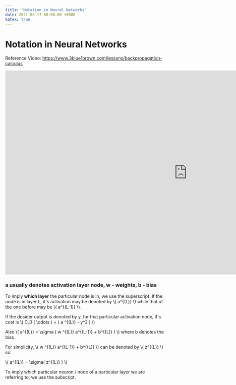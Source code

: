 ```yaml
---
title: "Notation in Neural Networks"
date: 2021-08-17 00:00:00 +0000
katex: true
---
```

# Notation in Neural Networks

Reference Video: https://www.3blue1brown.com/lessons/backpropagation-calculus

<iframe width="1151" height="647" src="https://www.youtube.com/embed/tIeHLnjs5U8" title="YouTube video player" frameborder="0" allow="accelerometer; autoplay; clipboard-write; encrypted-media; gyroscope; picture-in-picture" allowfullscreen></iframe>


### a usually denotes activation layer node, w - weights, b - bias

To imply **which layer** the particular node is in, we use the superscript.
If the node is in layer L, it's activation may be denoted by \\( a^{(L)} \\) while that of the one before may be \\( a^{(L-1)} \\) .

If the desider output is denoted by y, for that particular activation node, it's cost is \\( C_0 ( \cdots ) = ( a ^{(L)} - y^2 ) \\)

Also \\( a^{(L)} = \sigma ( w ^{(L)} a^{(L-1)} + b^{(L)} ) \\) where b denotes the bias.

For simplicity, \\( w ^{(L)} a^{(L-1)} + b^{(L)} \\) can be denoted by \\( z^{(L)} \\)
so 

\\( a^{(L)} = \sigma( z^{(L)} ) \\)

To imply which particular neuron / node of a particular layer we are referring to, we use the subscript.


